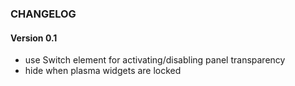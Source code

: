 ### CHANGELOG

#### Version 0.1

* use Switch element for activating/disabling panel transparency
* hide when plasma widgets are locked

